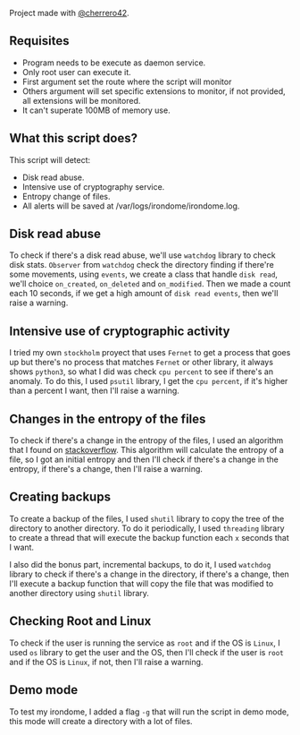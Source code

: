 Project made with [@cherrero42](https://github.com/cherrero42).

## Requisites
- Program needs to be execute as daemon service.
- Only root user can execute it.
- First argument set the route where the script will monitor
- Others argument will set specific extensions to monitor, if not provided, all extensions will be monitored.
- It can't superate 100MB of memory use.

## What this script does?
This script will detect:
- Disk read abuse.
- Intensive use of cryptography service.
- Entropy change of files.
- All alerts will be saved at /var/logs/irondome/irondome.log.

## Disk read abuse
To check if there's a disk read abuse, we'll use `watchdog` library to check disk stats. `Observer` from `watchdog` check the directory finding if there're some movements, using `events`, we create a class that handle `disk read`, we'll choice `on_created`, `on_deleted` and `on_modified`. Then we made a count each 10 seconds, if we get a high amount of `disk read events`, then we'll raise a warning.

## Intensive use of cryptographic activity
I tried my own `stockholm` proyect that uses `Fernet` to get a process that goes up but there's no process that matches `Fernet` or other library, it always shows `python3`, so what I did was check `cpu percent` to see if there's an anomaly. To do this, I used `psutil` library, I get the `cpu percent`, if it's higher than a percent I want, then I'll raise a warning.

## Changes in the entropy of the files
To check if there's a change in the entropy of the files, I used an algorithm that I found on [stackoverflow](https://stackoverflow.com/questions/990477/how-to-calculate-the-entropy-of-a-file). This algorithm will calculate the entropy of a file, so I got an initial entropy and then I'll check if there's a change in the entropy, if there's a change, then I'll raise a warning.

## Creating backups
To create a backup of the files, I used `shutil` library to copy the tree of the directory to another directory. To do it periodically, I used `threading` library to create a thread that will execute the backup function each `x` seconds that I want.

I also did the bonus part, incremental backups, to do it, I used `watchdog` library to check if there's a change in the directory, if there's a change, then I'll execute a backup function that will copy the file that was modified to another directory using `shutil` library.

## Checking Root and Linux
To check if the user is running the service as `root` and if the OS is `Linux`, I used `os` library to get the user and the OS, then I'll check if the user is `root` and if the OS is `Linux`, if not, then I'll raise a warning.

## Demo mode
To test my irondome, I added a flag `-g` that will run the script in demo mode, this mode will create a directory with a lot of files.